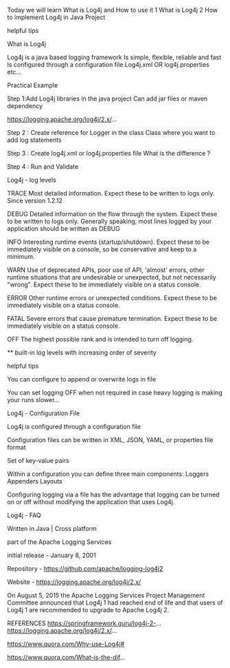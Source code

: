 Today we will learn What is Log4j and How to use it
1 What is Log4j
2 How to implement Log4j in Java Project

helpful tips

What is Log4j

Log4j is a java based logging framework
Is simple, flexible, reliable and fast
Is configured through a configuration file
Log4j.xml OR log4j.properties etc...

Practical Example

Step 1:Add Log4j libraries in the java project
Can add jar files or maven dependency

https://logging.apache.org/log4j/2.x/...

Step 2 : Create reference for Logger in the class
Class where you want to add log statements

Step 3 : Create log4j.xml or log4j.properties file
What is the difference ?

Step 4 : Run and Validate

Log4j - log levels

TRACE
Most detailed information. Expect these to be written to logs only. Since version 1.2.12

DEBUG
Detailed information on the flow through the system. Expect these to be written to logs only. Generally speaking, most lines logged by your application should be written as DEBUG

INFO
Interesting runtime events (startup/shutdown). Expect these to be immediately visible on a console, so be conservative and keep to a minimum.

WARN
Use of deprecated APIs, poor use of API, 'almost' errors, other runtime situations that are undesirable or unexpected, but not necessarily "wrong". Expect these to be immediately visible on a status console.

ERROR
Other runtime errors or unexpected conditions. Expect these to be immediately visible on a status console.

FATAL
Severe errors that cause premature termination. Expect these to be immediately visible on a status console.

OFF
The highest possible rank and is intended to turn off logging.

** built-in log levels with increasing order of severity

helpful tips

You can configure to append or overwrite logs in file

You can set logging OFF when not required
in case heavy logging is making your runs slower...

Log4j  - Configuration File

Log4j is configured through a configuration file

Configuration files can be written in XML, JSON, YAML, or properties file format

Set of key-value pairs

Within a configuration you can define three main components: 
Loggers
Appenders
Layouts

Configuring logging via a file has the advantage that logging can be turned on or off without modifying the application that uses Log4j.

Log4j  - FAQ

Written in Java  |  Cross platform

part of the Apache Logging Services

initial release  -  January 8, 2001

Repository - https://github.com/apache/logging-log4j2

Website - https://logging.apache.org/log4j/2.x/

On August 5, 2015 the Apache Logging Services Project Management Committee announced that Log4j 1 had reached end of life and that users of Log4j 1 are recommended to upgrade to Apache Log4j 2.

REFERENCES
https://springframework.guru/log4j-2-...
https://logging.apache.org/log4j/2.x/...

https://www.quora.com/Why-use-Log4j#

https://www.quora.com/What-is-the-dif...
